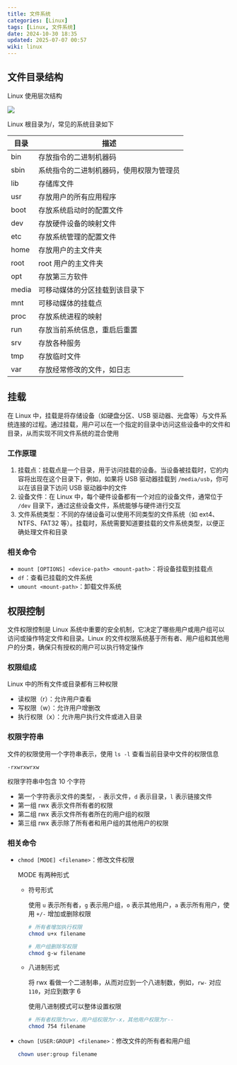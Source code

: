 ```yaml
---
title: 文件系统
categories: [Linux]
tags: [Linux, 文件系统]
date: 2024-10-30 18:35
updated: 2025-07-07 00:57
wiki: linux
---
```

## 文件目录结构

Linux 使用层次结构

![](https://baymaxam-1309988842.cos.ap-beijing.myqcloud.com/blog/linux-%E6%96%87%E4%BB%B6%E7%B3%BB%E7%BB%9F%2Flinux-%E6%96%87%E4%BB%B6%E7%B3%BB%E7%BB%9F-1751821023824.png)

Linux 根目录为/，常见的系统目录如下

| 目录  | 描述                                     |
| ----- | ---------------------------------------- |
| bin   | 存放指令的二进制机器码                   |
| sbin  | 系统指令的二进制机器码，使用权限为管理员 |
| lib   | 存储库文件                               |
| usr   | 存放用户的所有应用程序                   |
| boot  | 存放系统启动时的配置文件                 |
| dev   | 存放硬件设备的映射文件                   |
| etc   | 存放系统管理的配置文件                   |
| home  | 存放用户的主文件夹                       |
| root  | root 用户的主文件夹                       |
| opt   | 存放第三方软件                           |
| media | 可移动媒体的分区挂载到该目录下           |
| mnt   | 可移动媒体的挂载点                       |
| proc  | 存放系统进程的映射                       |
| run   | 存放当前系统信息，重启后重置             |
| srv   | 存放各种服务                             |
| tmp   | 存放临时文件                             |
| var   | 存放经常修改的文件，如日志               |

## 挂载

在 Linux 中，挂载是将存储设备（如硬盘分区、USB 驱动器、光盘等）与文件系统连接的过程。通过挂载，用户可以在一个指定的目录中访问这些设备中的文件和目录，从而实现不同文件系统的混合使用

### 工作原理

1. 挂载点：挂载点是一个目录，用于访问挂载的设备。当设备被挂载时，它的内容将出现在这个目录下，例如，如果将 USB 驱动器挂载到 `/media/usb`，你可以在该目录下访问 USB 驱动器中的文件
2. 设备文件：在 Linux 中，每个硬件设备都有一个对应的设备文件，通常位于 `/dev` 目录下，通过这些设备文件，系统能够与硬件进行交互
3. 文件系统类型：不同的存储设备可以使用不同类型的文件系统（如 ext4、NTFS、FAT32 等）。挂载时，系统需要知道要挂载的文件系统类型，以便正确处理文件和目录

### 相关命令

- `mount [OPTIONS] <device-path> <mount-path>`：将设备挂载到挂载点
- `df`：查看已挂载的文件系统
- `umount <mount-path>`：卸载文件系统

## 权限控制

文件权限控制是 Linux 系统中重要的安全机制，它决定了哪些用户或用户组可以访问或操作特定文件和目录。Linux 的文件权限系统基于所有者、用户组和其他用户的分类，确保只有授权的用户可以执行特定操作

### 权限组成

Linux 中的所有文件或目录都有三种权限

- 读权限（r）：允许用户查看
- 写权限（w）：允许用户增删改
- 执行权限（x）：允许用户执行文件或进入目录

### 权限字符串

文件的权限使用一个字符串表示，使用 `ls -l` 查看当前目录中文件的权限信息

```
-rxwrxwrxw
```

权限字符串中包含 10 个字符

- 第一个字符表示文件的类型，`-` 表示文件，`d` 表示目录，`l` 表示链接文件
- 第一组 rwx 表示文件所有者的权限
- 第二组 rwx 表示文件所有者所在的用户组的权限
- 第三组 rwx 表示除了所有者和用户组的其他用户的权限

### 相关命令

- `chmod [MODE] <filename>`：修改文件权限

    MODE 有两种形式

    - 符号形式

        使用 `u` 表示所有者，`g` 表示用户组，`o` 表示其他用户，`a` 表示所有用户，使用 `+/-` 增加或删除权限

        ```bash
        # 所有者增加执行权限
        chmod u+x filename
        
        # 用户组删除写权限
        chmod g-w filename
        ```

    - 八进制形式

        将 rwx 看做一个二进制串，从而对应到一个八进制数，例如，`rw-` 对应 `110`，对应到数字 6

        使用八进制模式可以整体设置权限

        ```bash
        # 所有者权限为rwx，用户组权限为r-x，其他用户权限为r--
        chmod 754 filename
        ```

-   `chown [USER:GROUP] <filename>`：修改文件的所有者和用户组

    ```bash
    chown user:group filename
    ```
